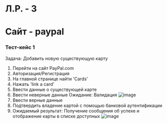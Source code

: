 # Л.Р. - 3
# Сайт - paypal

### Тест-кейс 1
Задача: Добавить новую существующую карту
1. Перейти на сайт PayPal.com
2. Авторизация/Регистрация
3. На главной странице найти 'Cards'
4. Нажать 'link a card'
5. Ввести данные о существующей карте
6. Ввести неверные данные
Ожидание: Валидация
![image](https://user-images.githubusercontent.com/114343648/193395438-024d088d-2e5f-4c81-8bb3-26bc9bd96f6f.png)
7. Ввести верные данные
8. Подтвердить владение картой с помощью банковой аутентификации
9. Ожидаемый результат: Получение сообщения об успехе и отображение карты в списке доступных
![image](https://user-images.githubusercontent.com/114343648/193395570-be84c56d-f7da-49ce-89d9-b89a1c4ade7a.png)
